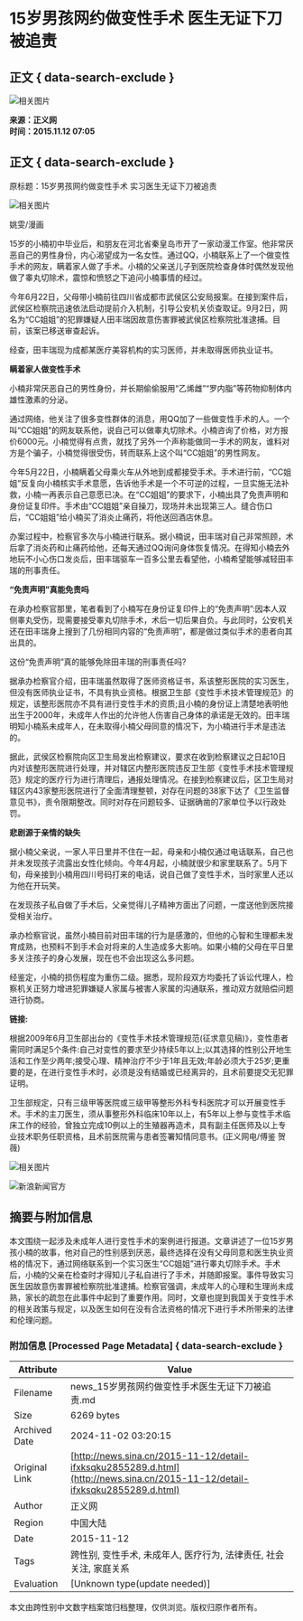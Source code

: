 # 15岁男孩网约做变性手术 医生无证下刀被追责

## 正文 { data-search-exclude }


![相关图片](https://n.sinaimg.cn/sinacn/20170105/85b4-fxzkfvn0305758.png)

**来源：正义网**  
**时间：2015.11.12 07:05**  

## 正文 { data-search-exclude }

原标题：15岁男孩网约做变性手术 实习医生无证下刀被追责

![相关图片](https://k.sinaimg.cn/n/translate/20151112/T7jQ-fxksqqh7472653.jpg/w300h300z1l10t10q100f0b.jpg)

姚雯/漫画

15岁的小楠初中毕业后，和朋友在河北省秦皇岛市开了一家动漫工作室。他非常厌恶自己的男性身份，内心渴望成为一名女性。通过QQ，小楠联系上了一个做变性手术的网友，瞒着家人做了手术。小楠的父亲送儿子到医院检查身体时偶然发现他做了睾丸切除术，震惊和愤怒之下追问小楠事情的经过。

今年6月22日，父母带小楠前往四川省成都市武侯区公安局报案。在接到案件后，武侯区检察院迅速依法启动提前介入机制，引导公安机关侦查取证。9月2日，网名为“CC姐姐”的犯罪嫌疑人田丰瑞因故意伤害罪被武侯区检察院批准逮捕。目前，该案已移送审查起诉。

经查，田丰瑞现为成都某医疗美容机构的实习医师，并未取得医师执业证书。

**瞒着家人做变性手术**

小楠非常厌恶自己的男性身份，并长期偷偷服用“乙烯雌”“罗内脂”等药物抑制体内雄性激素的分泌。

通过网络，他关注了很多变性群体的消息，用QQ加了一些做变性手术的人。一个叫“CC姐姐”的网友联系他，说自己可以做睾丸切除术。小楠咨询了价格，对方报价6000元。小楠觉得有点贵，就找了另外一个声称能做同一手术的网友，谁料对方是个骗子，小楠觉得很受伤，转而联系上这个叫“CC姐姐”的男性网友。

今年5月22日，小楠瞒着父母乘火车从外地到成都接受手术。手术进行前，“CC姐姐”反复向小楠核实手术意愿，告诉他手术是一个不可逆的过程，一旦实施无法补救，小楠一再表示自己意愿已决。在“CC姐姐”的要求下，小楠出具了免责声明和身份证复印件。手术由“CC姐姐”亲自操刀，现场并未出现第三人。缝合伤口后，“CC姐姐”给小楠买了消炎止痛药，将他送回酒店休息。

办案过程中，检察官多次与小楠进行联系。据小楠说，田丰瑞对自己非常照顾，术后拿了消炎药和止痛药给他，还每天通过QQ询问身体恢复情况。在得知小楠去外地玩不小心伤口发炎后，田丰瑞驱车一百多公里去看望他，小楠希望能够减轻田丰瑞的刑事责任。

**“免责声明”真能免责吗**

在承办检察官那里，笔者看到了小楠写在身份证复印件上的“免责声明”:因本人双侧睾丸受伤，现需要接受睾丸切除手术，术后一切后果自负。与此同时，公安机关还在田丰瑞身上搜到了几份相同内容的“免责声明”，都是做过类似手术的患者向其出具的。

这份“免责声明”真的能够免除田丰瑞的刑事责任吗?

据承办检察官介绍，田丰瑞虽然取得了医师资格证书，系该整形医院的实习医生，但没有医师执业证书，不具有执业资格。根据卫生部《变性手术技术管理规范》的规定，该整形医院亦不具有进行变性手术的资质;且小楠的身份证上清楚地表明他出生于2000年，未成年人作出的允许他人伤害自己身体的承诺是无效的。田丰瑞明知小楠系未成年人，在未取得小楠父母同意的情况下，为小楠进行手术是违法的。

据此，武侯区检察院向区卫生局发出检察建议，要求在收到检察建议之日起10日内对该整形医院进行处理，并对辖区内整形医院违反卫生部《变性手术技术管理规范》规定的医疗行为进行清理后，通报处理情况。在接到检察建议后，区卫生局对辖区内43家整形医院进行了全面清理整顿，对存在问题的38家下达了《卫生监督意见书》，责令限期整改。同时对存在问题较多、证据确凿的7家单位予以行政处罚。

**悲剧源于亲情的缺失**

据小楠父亲说，一家人平日里并不住在一起，母亲和小楠仅通过电话联系，自己也并未发现孩子流露出女性化倾向。今年4月起，小楠就很少和家里联系了。5月下旬，母亲接到小楠用四川号码打来的电话，说自己做了变性手术，当时家里人还以为他在开玩笑。

在发现孩子私自做了手术后，父亲觉得儿子精神方面出了问题，一度送他到医院接受相关治疗。

承办检察官说，虽然小楠目前对田丰瑞的行为是感激的，但他的心智和生理都未发育成熟，也预料不到手术会对将来的人生造成多大影响。如果小楠的父母在平日里多关注孩子的身心发展，现在也不会出现这么多问题。

经鉴定，小楠的损伤程度为重伤二级。据悉，现阶段双方均委托了诉讼代理人，检察机关正努力增进犯罪嫌疑人家属与被害人家属的沟通联系，推动双方就赔偿问题进行协商。

**链接:**

根据2009年6月卫生部出台的《变性手术技术管理规范(征求意见稿)》，变性患者需同时满足5个条件:自己对变性的要求至少持续5年以上;以其选择的性别公开地生活和工作至少两年;接受心理、精神治疗不少于1年且无效;年龄必须大于25岁;更重要的是，在进行变性手术时，必须是没有结婚或已经离异的，且术前要提交无犯罪证明。

卫生部规定，只有三级甲等医院或三级甲等整形外科专科医院才可以开展变性手术。手术的主刀医生，须从事整形外科临床10年以上，有5年以上参与变性手术临床工作的经验，曾独立完成10例以上的生殖器再造术，具有副主任医师及以上专业技术职务任职资格，且术前医院需与患者签署知情同意书。(正义网电/傅鉴 贺薇)

![相关图片](https://n.sinaimg.cn/default/2fb77759/20151125/320X320.png)

![新浪新闻官方](https://n.sinaimg.cn/default/80905340/20200331/sinalogo.png)

## 摘要与附加信息

<!-- tcd_abstract -->
本文围绕一起涉及未成年人进行变性手术的案例进行报道。文章讲述了一位15岁男孩小楠的故事，他对自己的性别感到厌恶，最终选择在没有父母同意和医生执业资格的情况下，通过网络联系到一个实习医生“CC姐姐”进行睾丸切除手术。手术后，小楠的父亲在检查时才得知儿子私自进行了手术，并随即报案。事件导致实习医生因故意伤害罪被检察院批准逮捕。检察官强调，未成年人的心理和生理尚未成熟，家长的疏忽在此事件中起到了重要作用。同时，文章也提到我国关于变性手术的相关政策与规定，以及医生如何在没有合法资格的情况下进行手术所带来的法律和伦理问题。
<!-- tcd_abstract_end -->

### 附加信息 [Processed Page Metadata] { data-search-exclude }

| Attribute       | Value                                  |
|-----------------|----------------------------------------|
| Filename        | news_15岁男孩网约做变性手术医生无证下刀被追责.md                             |
| Size            | 6269 bytes                           |
| Archived Date   | 2024-11-02 03:20:15                             |
| Original Link   | [http://news.sina.cn/2015-11-12/detail-ifxksqku2855289.d.html](http://news.sina.cn/2015-11-12/detail-ifxksqku2855289.d.html)                       |
| Author          | 正义网                               |
| Region          | 中国大陆                               |
| Date            | 2015-11-12                                 |
| Tags            | 跨性别, 变性手术, 未成年人, 医疗行为, 法律责任, 社会关注, 家庭关系                                 |
| Evaluation            | [Unknown type(update needed)]                                 |
<!-- tcd_table_end -->

本文由跨性别中文数字档案馆归档整理，仅供浏览。版权归原作者所有。
